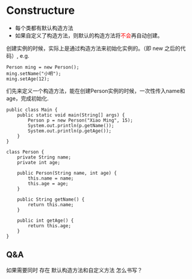 # Constructure

- 每个类都有默认构造方法
- 如果自定义了构造方法，则默认的构造方法将<font color=red>不会</font>再自动创建。

创建实例的时候，实际上是通过构造方法来初始化实例的。（即 new 之后的代码）, e.g.

```
Person ming = new Person();
ming.setName("小明");
ming.setAge(12);
```

们先来定义一个构造方法，能在创建Person实例的时候，一次性传入name和age，完成初始化.

```
public class Main {
    public static void main(String[] args) {
        Person p = new Person("Xiao Ming", 15);
        System.out.println(p.getName());
        System.out.println(p.getAge());
    }
}

class Person {
    private String name;
    private int age;

    public Person(String name, int age) {
        this.name = name;
        this.age = age;
    }
    
    public String getName() {
        return this.name;
    }

    public int getAge() {
        return this.age;
    }
}

```

## Q&A
如果需要同时 存在 默认构造方法和自定义方法 怎么书写？